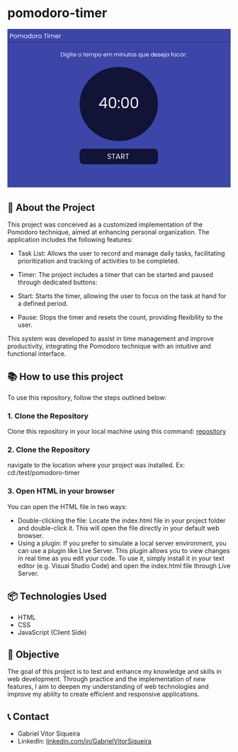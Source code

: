 # pomodoro-timer
![Project Screenshot](./img/wireframe-figma.png)
## 🚀 About the Project
This project was conceived as a customized implementation of the Pomodoro technique, aimed at enhancing personal organization. The application includes the following features:

* Task List: Allows the user to record and manage daily tasks, facilitating prioritization and tracking of activities to be completed.

* Timer: The project includes a timer that can be started and paused through dedicated buttons:

* Start: Starts the timer, allowing the user to focus on the task at hand for a defined period.

 * Pause: Stops the timer and resets the count, providing flexibility to the user.

This system was developed to assist in time management and improve productivity, integrating the Pomodoro technique with an intuitive and functional interface.

## 📚 How to use this project
To use this repository, follow the steps outlined below:

### 1. Clone the Repository
Clone this repository in your local machine using this command:
[repository](git@github.com:Gabrielvsiqueira/pomodoro-timer.git)

### 2. Clone the Repository
navigate to the location where your project was installed.
Ex: cd:/test/pomodoro-timer

### 3. Open HTML in your browser
You can open the HTML file in two ways:
* Double-clicking the file: Locate the index.html file in your project folder and double-click it. This will open the file directly in your default web browser.
* Using a plugin: If you prefer to simulate a local server environment, you can use a plugin like Live Server. This plugin allows you to view changes in real time as you edit your code. To use it, simply install it in your text editor (e.g. Visual Studio Code) and open the index.html file through Live Server.

## 📦 Technologies Used
* HTML
* CSS
* JavaScript (Client Side)

## 📌 Objective 
The goal of this project is to test and enhance my knowledge and skills in web development. Through practice and the implementation of new features, I aim to deepen my understanding of web technologies and improve my ability to create efficient and responsive applications.

## 📞 Contact
* Gabriel Vitor Siqueira
* LinkedIn: [linkedin.com/in/GabrielVitorSiqueira](https://www.linkedin.com/in/gabriel-vitor-siqueira/)

